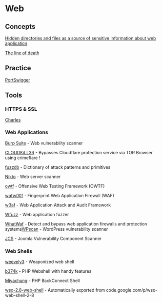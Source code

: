 # Web

## Concepts

[Hidden directories and files as a source of sensitive information about web application](https://medium.com/@_bl4de/hidden-directories-and-files-as-a-source-of-sensitive-information-about-web-application-84e5c534e5ad )

[The line of death](https://textslashplain.com/2017/01/14/the-line-of-death/)

## Practice

[PortSwigger](https://portswigger.net/web-security)

## Tools

### HTTPS & SSL

[Charles](https://www.charlesproxy.com/)

### Web Applications

[Burp Suite](https://portswigger.net/burp/) - Web vulnerability scanner

[CLOUDKiLL3R](https://github.com/inurlx/CLOUDKiLL3R) - Bypasses Cloudflare protection service via TOR Browser using crimeflare !

[fuzzdb](https://github.com/fuzzdb-project/fuzzdb) - Dictionary of attack patterns and primitives

[Nikto](https://cirt.net/Nikto2) - Web server scanner

[owtf](https://github.com/owtf/owtf) - Offensive Web Testing Framework (OWTF)

[wafw00f](https://github.com/EnableSecurity/wafw00f) - Fingerprint Web Application Firewall (WAF)

[w3af](http://w3af.org) - Web Application Attack and Audit Framework

[Wfuzz](https://github.com/xmendez/wfuzz) - Web application fuzzer

[WhatWaf](https://github.com/Ekultek/WhatWaf) - Detect and bypass web application firewalls and protection systems[WPscan](https://wpscan.org) - WordPress vulnerability scanner

[JCS](https://github.com/TheM4hd1/JCS) - Joomla Vulnerability Component Scanner

### Web Shells

[weevely3](https://github.com/epinna/weevely3) - Weaponized web shell

[b374k](https://github.com/b374k/b374k) - PHP Webshell with handy features

[Miyachung](https://packetstormsecurity.com/files/122612/Miyachung-BackConnect-Shell.html) - PHP BackConnect Shell

[wso-2.8-web-shell](https://github.com/rzkyh007/wso-web-shell-2-8) - Automatically exported from code.google.com/p/wso-web-shell-2-8
